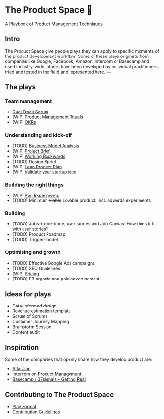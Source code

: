 # The Product Space 🚀
A Playbook of Product Management Techniques

## Intro
The Product Space give people plays they can apply to specific moments of the product development workflow. Some of these plays originate from companies like Google, Facebook, Amazon, Intercom or Basecamp and used industry-wide, others have been developed by individual practitioners, tried and tested in the field and represented here.
—

## The plays
### Team management
* [Dual Track Scrum](/plays/dual-track-scrum.md)
* (WIP) [Product Management Rituals](/plays/product-management-rituals.md)
* (WIP) [OKRs](/plays/okr.md)

### Understanding and kick-off
* (TODO) [Business Model Analysis](/plays/business-model-analysis.md)
* (WIP) [Project Brief](/plays/project-brief.md)
* (WIP) [Working Backwards](/plays/working-backwards.md)
* (TODO) Design Sprint
* (WIP) [Lean Product Plan](/plays/lean-product-plan.md)
* (WIP) [Validate your startup idea](/plays/validate-startup-idea.md)

### Building the right things
* (WIP) [Run Experiments](/plays/run-experiments.md)
* (TODO) Minimum ~~Viable~~ Lovable product: incl. adwords experiments

### Building
* (TODO) Jobs-to-be-done, user stories and Job Canvas: How does it fit with user stories?
* (TODO) Product Roadmap
* (TODO) Trigger-model

### Optimising and growth
* (TODO) Effective Google Ads campaigns
* (TODO) SEO Guidelines
* (WIP) [Pricing](/plays/pricing.md)
* (TODO) FB organic and paid advertisement

## Ideas for plays
* Data-informed design
* Revenue estimation template
* Scrum of Scrums
* Customer Journey Mapping
* Brainstorm Session
* Content audit


## Inspiration
Some of the companies that openly share how they develop product are:
* [Atlassian](https://www.atlassian.com/team-playbook/plays)
* [Intercom on Product Management](https://www.intercom.com/books/product-management)
* [Basecamp / 37signals - Getting Real](https://basecamp.com/about/books/Getting%20Real.pdf)


## Contributing to The Product Space
* [Play Format](/template.md)
* [Contribution Guidelines](/CONTRIBUTING.md)
